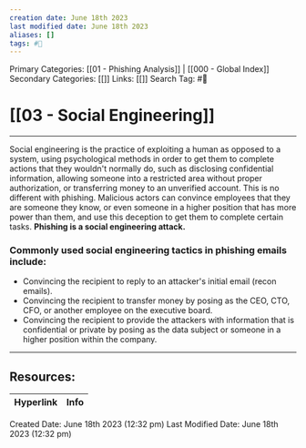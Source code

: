 ```yaml
---
creation date: June 18th 2023
last modified date: June 18th 2023
aliases: []
tags: #📖
---
```


Primary Categories: [[01 - Phishing Analysis]] | [[000 - Global Index]] 
Secondary Categories: [[]] 
Links: [[]] 
Search Tag: #📖  

# [[03 - Social Engineering]]  
---

Social engineering is the practice of exploiting a human as opposed to a system, using psychological methods in order to get them to complete actions that they wouldn't normally do, such as disclosing confidential information, allowing someone into a restricted area without proper authorization, or transferring money to an unverified account. This is no different with phishing. Malicious actors can convince employees that they are someone they know, or even someone in a higher position that has more power than them, and use this deception to get them to complete certain tasks. **Phishing is a social engineering attack.**

### **Commonly used social engineering tactics in phishing emails include:**
- Convincing the recipient to reply to an attacker's initial email (recon emails).
- Convincing the recipient to transfer money by posing as the CEO, CTO, CFO, or another employee on the executive board.
- Convincing the recipient to provide the attackers with information that is confidential or private by posing as the data subject or someone in a higher position within the company.



___

## Resources:

| Hyperlink | Info |
| --------- | ---- |


Created Date: June 18th 2023 (12:32 pm) 
Last Modified Date: June 18th 2023 (12:32 pm)
